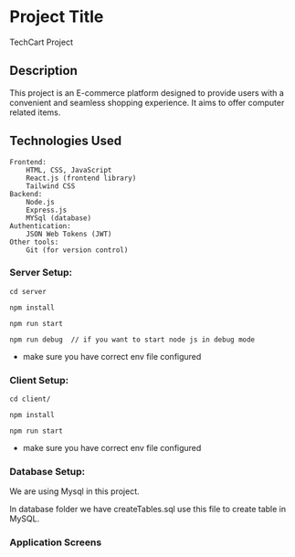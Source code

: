 # Project Title

TechCart Project

## Description

This project is an E-commerce platform designed to provide users with a convenient and seamless shopping experience. It aims to offer computer related items.

## Technologies Used

    Frontend:
        HTML, CSS, JavaScript
        React.js (frontend library)
        Tailwind CSS
    Backend:
        Node.js
        Express.js
        MYSql (database)
    Authentication:
        JSON Web Tokens (JWT)
    Other tools:
        Git (for version control)

### Server Setup:

    cd server

    npm install

    npm run start

    npm run debug  // if you want to start node js in debug mode

- make sure you have correct env file configured

### Client Setup:

    cd client/

    npm install

    npm run start

- make sure you have correct env file configured

### Database Setup:

We are using Mysql in this project.

In database folder we have createTables.sql use this file to create table in MySQL.

### Application Screens

